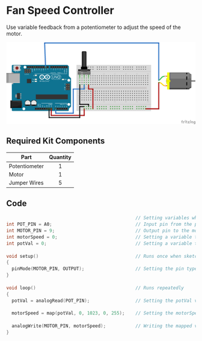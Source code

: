 # Fan Speed Controller

Use variable feedback from a potentiometer to adjust the speed of the motor.

![alt text](fan-speed-controller.png "Fan Speed Controller Circuit")

## Required Kit Components
| Part          | Quantity  	|
| ------------- |:-------------:|
| Potentiometer	| 1 		|
| Motor		| 1		|
| Jumper Wires	| 5     	|

## Code
```cpp										
												// Setting variables which can be easily called to later
int POT_PIN = A0;								// Input pin from the potentiometer
int MOTOR_PIN = 9;								// Output pin to the motor
int motorSpeed = 0;								// Setting a variable to store the resulting motor speed value
int potVal = 0;									// Setting a variable to store the resulting potentiometer value

void setup() 									// Runs once when sketch starts
{
  pinMode(MOTOR_PIN, OUTPUT);					// Setting the pin type & defining the I/O
}

void loop()										// Runs repeatedly
{
  potVal = analogRead(POT_PIN);					// Setting the potVal variable to the reading from the POT_PIN (potentiometer input pin)

  motorSpeed = map(potVal, 0, 1023, 0, 255);	// Setting the motorSpeed variable to an equivalent variable between 0 & 255, based off the potVal which is between 0 & 1023

  analogWrite(MOTOR_PIN, motorSpeed);			// Writing the mapped value to the motorSpeed pin
}
```
